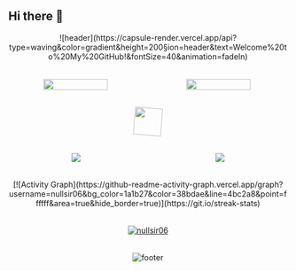 ## Hi there 👋

<div align="center" class="main-container">
  ![header](https://capsule-render.vercel.app/api?type=waving&color=gradient&height=200&section=header&text=Welcome%20to%20My%20GitHub!&fontSize=40&animation=fadeIn)

  <!-- GitHub统计卡片 -->
  <div class="flex-container">
    <img src="https://github-readme-stats.vercel.app/api?username=nullsir06&show_icons=true&theme=radical&hide_title=true" width="48%">
    <img src="https://github-readme-streak-stats.herokuapp.com?user=nullsir06&theme=radical&date_format=M%20j%5B%2C%20Y%5D" width="48%">
  </div>

  <!-- 动态旋转图标 -->
  <div class="icon-container">
    <img src="https://cdn.jsdelivr.net/gh/devicons/devicon/icons/react/react-original.svg" width="50" style="transform: rotate(360deg); animation: rotation 8s infinite linear;" onmouseover="this.style.animationPlayState='paused'" onmouseout="this.style.animationPlayState='running'">
  </div>

  <!-- 项目展示卡片 -->
  <div class="grid-container">
    <a href="https://github.com/nullsir06/blog_list">
      <img src="https://github-readme-stats.vercel.app/api/pin/?username=nullsir06&repo=blog_list&theme=dark&show_owner=true" />
    </a>
    <a href="https://github.com/nullsir06/unicafe">
      <img src="https://github-readme-stats.vercel.app/api/pin/?username=nullsir06&repo=unicafe&theme=dark&show_owner=true" />
    </a>
  </div>

  <!-- 3D贡献图 -->
  <div class="graph-container">
    [![Activity Graph](https://github-readme-activity-graph.vercel.app/graph?username=nullsir06&bg_color=1a1b27&color=38bdae&line=4bc2a8&point=ffffff&area=true&hide_border=true)](https://git.io/streak-stats)
  </div>

  <!-- 访问人数 -->
  <div class="visitor-container">
    <a href="https://github.com/nullsir06" target="_blank">
      <img src="https://komarev.com/ghpvc/?username=nullsir06&label=Profile%20views&color=0e75b6&style=flat-square" alt="nullsir06" />
    </a>
  </div>

  ![footer](https://capsule-render.vercel.app/api?type=waving&color=gradient&height=100&section=footer&fontSize=20)
</div>

<style>
  .main-container {
    max-width: 1000px;
    margin: 0 auto;
  }

  .flex-container {
    display: flex;
    gap: 1rem;
    margin: 2rem 0;
  }

  .icon-container,
  .grid-container,
  .graph-container,
  .visitor-container {
    margin: 2rem 0;
  }

  .grid-container {
    display: grid;
    grid-template-columns: repeat(2, 1fr);
    gap: 1rem;
  }

  @keyframes rotation {
    from {
      transform: rotate(0deg);
    }
    to {
      transform: rotate(359deg);
    }
  }
</style>
